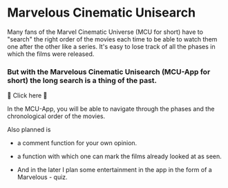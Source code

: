 # Marvelous Cinematic Unisearch

Many fans of the Marvel Cinematic Universe (MCU for short) have to "search" the right order of the movies each time to be able to watch them one after the other like a series. 
It's easy to lose track of all the phases in which the films were released.

### But with the Marvelous Cinematic Unisearch (MCU-App for short) the long search is a thing of the past.


🚀 Click here 🚀


In the MCU-App, you will be able to navigate through the phases and the chronological order of the movies. 

Also planned is
- a comment function for your own opinion.

- a function with which one can mark the films already looked at as seen.

- And in the later I plan some entertainment in the app in the form of a Marvelous - quiz.
